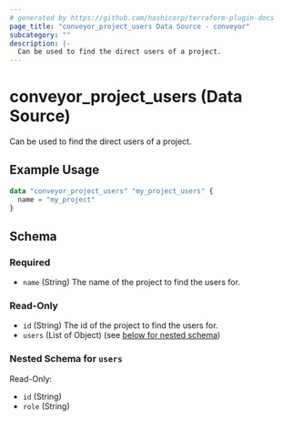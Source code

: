 ```yaml
---
# generated by https://github.com/hashicorp/terraform-plugin-docs
page_title: "conveyor_project_users Data Source - conveyor"
subcategory: ""
description: |-
  Can be used to find the direct users of a project.
---
```


# conveyor_project_users (Data Source)

Can be used to find the direct users of a project.

## Example Usage

```terraform
data "conveyor_project_users" "my_project_users" {
  name = "my_project"
}
```

<!-- schema generated by tfplugindocs -->
## Schema

### Required

- `name` (String) The name of the project to find the users for.

### Read-Only

- `id` (String) The id of the project to find the users for.
- `users` (List of Object) (see [below for nested schema](#nestedatt--users))

<a id="nestedatt--users"></a>
### Nested Schema for `users`

Read-Only:

- `id` (String)
- `role` (String)
